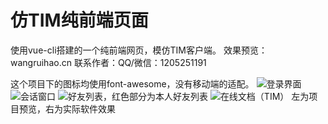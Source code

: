 # 仿TIM纯前端页面
使用vue-cli搭建的一个纯前端网页，模仿TIM客户端。
效果预览：wangruihao.cn
联系作者：QQ/微信：1205251191

这个项目下的图标均使用font-awesome，没有移动端的适配。
![登录界面](https://gitee.com/uploads/images/2017/1130/180450_4fe6f12a_1627195.png "login.png")
![会话窗口](https://gitee.com/uploads/images/2017/1130/180517_24f46701_1627195.png "message.png")
![好友列表，红色部分为本人好友列表](https://gitee.com/uploads/images/2017/1130/180538_b9d708e8_1627195.png "friends.png")
![在线文档（TIM）](https://gitee.com/uploads/images/2017/1130/180609_72d229a8_1627195.png "onLineWord.png")
左为项目预览，右为实际软件效果
